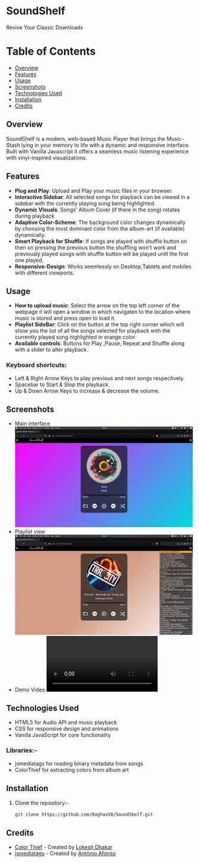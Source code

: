 # SoundShelf
Revive Your Classic Downloads

# Table of Contents

- [Overview](#overview)
- [Features](#features)
- [Usage](#usage)
- [Screenshots](#screenshots)
- [Technologies Used](#technologies-used)
- [Installation](#installation)
- [Credits](#credits)


## Overview
SoundShelf is a modern, web-based Music Player that brings the Music-Stash lying in your memory to life with a dynamic and responsive interface. Built with Vanilla Javascript it offers a seamless music listening experience with vinyl-inspired visualizations.

## Features
- **Plug and Play**: Upload and Play your music files in your browser.
- **Interactive Sidebar**: All selected songs for playback can be viewed in a sidebar with the currently playing song being highlighted.
- **Dynamic VIsuals**: Songs' Album Cover (if there in the song) rotates during playback
- **Adaptive Color-Scheme**: The background color changes dynamically by choosing the most dominant color from the album-art (if available) dynamically.
- **Smart Playback for Shuffle**: If songs are played with shuffle button on then on pressing the previous button the shuffling won't work and previously played songs with shuffle button will be played unitl the first one played.
- **Responsive-Design**: Works seemlessly on Desktop,Tablets and mobiles with different viewports.

## Usage
- **How to upload music**: Select the arrow on the top left corner of the webpage it will open a window in which navigaten to the location where music is stored and press open to load it.
- **Playlist SideBar**: Click on the button at the top right corner which will show you the list of all the songs selected for playback with the currently played song highlighted in orange color. 
- **Available controls**: Buttons for Play ,Pause, Repeat and Shuffle along with a slider to alter playback. 
### Keyboard shortcuts: 
- Left & Right Arrow Keys to play previous and next songs respecitvely. 
- Spacebar to Start & Stop the playback.
- Up & Down Arrow Keys to increase & decrease the volume. 

## Screenshots
- Main interface
![Alt text](src/Main-interface.png)
- Playlist view
![Alt text](src/playlist.png)
- Demo Video 
![Watch the Video](src/2024-12-21%2014-12-45.mp4)

## Technologies Used
- HTML5 for Audio API and music playback 
- CSS for responsive design and animations 
- Vanilla JavaScript for core functionality
### Libraries:-
- jsmediatags for reading binary metadata from songs
- ColorThief for extracting colors from album art

## Installation 
1. Clone the repository:-
   ```bash 
   git clone https://github.com/RaghavV8/SoundShelf.git

## Credits
* [Color Thief](https://github.com/lokesh/color-thief) - Created by [Lokesh Dhakar](https://github.com/lokesh)
* [jsmediatags](https://github.com/aadsm/jsmediatags) - Created by [António Afonso](https://github.com/)